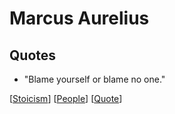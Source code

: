 # Marcus Aurelius

## Quotes

- "Blame yourself or blame no one."

[[Stoicism]] [[People]] [[Quote]]

[//begin]: # "Autogenerated link references for markdown compatibility"
[Stoicism]: stoicism "Stoicism"
[People]: people "People"
[Quote]: quote "Quote"
[//end]: # "Autogenerated link references"